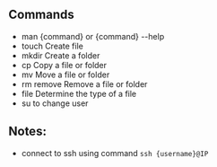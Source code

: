 ## Commands
- man {command} or {command} --help
- touch	Create file
- mkdir	Create a folder
- cp Copy a file or folder
- mv Move a file or folder
- rm remove	Remove a file or folder
- file Determine the type of a file
- su to change user
## Notes:
- connect to ssh using command `ssh {username}@IP`
